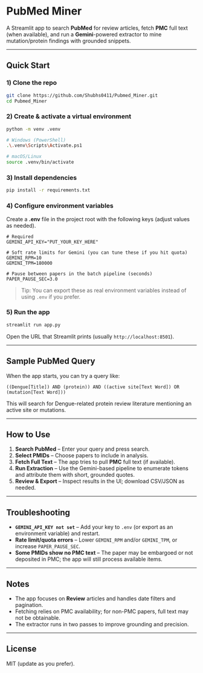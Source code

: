 # PubMed Miner

A Streamlit app to search **PubMed** for review articles, fetch **PMC** full text (when available), and run a **Gemini**-powered extractor to mine mutation/protein findings with grounded snippets.

---

## Quick Start

### 1) Clone the repo
```bash
git clone https://github.com/Shubhs0411/Pubmed_Miner.git
cd Pubmed_Miner
```

### 2) Create & activate a virtual environment
```bash
python -m venv .venv

# Windows (PowerShell)
.\.venv\Scripts\Activate.ps1

# macOS/Linux
source .venv/bin/activate
```

### 3) Install dependencies
```bash
pip install -r requirements.txt
```

### 4) Configure environment variables
Create a **.env** file in the project root with the following keys (adjust values as needed).

```dotenv
# Required
GEMINI_API_KEY="PUT_YOUR_KEY_HERE"

# Soft rate limits for Gemini (you can tune these if you hit quota)
GEMINI_RPM=10
GEMINI_TPM=180000

# Pause between papers in the batch pipeline (seconds)
PAPER_PAUSE_SEC=3.0
```

> Tip: You can export these as real environment variables instead of using `.env` if you prefer.

### 5) Run the app
```bash
streamlit run app.py
```
Open the URL that Streamlit prints (usually `http://localhost:8501`).

---

## Sample PubMed Query

When the app starts, you can try a query like:

```
((Dengue[Title]) AND (protein)) AND ((active site[Text Word]) OR (mutation[Text Word]))
```

This will search for Dengue-related protein review literature mentioning an active site or mutations.

---

## How to Use

1. **Search PubMed** – Enter your query and press search.
2. **Select PMIDs** – Choose papers to include in analysis.
3. **Fetch Full Text** – The app tries to pull **PMC** full text (if available).
4. **Run Extraction** – Use the Gemini-based pipeline to enumerate tokens and attribute them with short, grounded quotes.
5. **Review & Export** – Inspect results in the UI; download CSV/JSON as needed.

---

## Troubleshooting

- **`GEMINI_API_KEY not set`** – Add your key to `.env` (or export as an environment variable) and restart.
- **Rate limit/quota errors** – Lower `GEMINI_RPM` and/or `GEMINI_TPM`, or increase `PAPER_PAUSE_SEC`.
- **Some PMIDs show no PMC text** – The paper may be embargoed or not deposited in PMC; the app will still process available items.

---

## Notes

- The app focuses on **Review** articles and handles date filters and pagination.
- Fetching relies on PMC availability; for non-PMC papers, full text may not be obtainable.
- The extractor runs in two passes to improve grounding and precision.

---

## License

MIT (update as you prefer).
